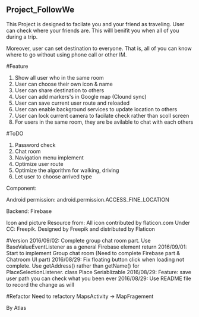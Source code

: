 ## Project_FollowWe
This Project is designed to facilate you and your friend as traveling.
User can check where your friends are. This willl benifit you  when all of you during a trip.

Moreover, user can set destination to everyone. That is, all of you can know where to go without using phone call or other IM.

#Feature
1. Show all user who in the same room
2. User can choose their own icon & name
3. User can share destination to others
4. User can add markers's in Google map (Clound sync)
5. User can save current user route and reloaded
6. User can enable background services to update location to others
7. User can lock current camera to facilate check rather than scoll screen
8. For users in the same room, they are be avilable to chat with each others

#ToDO
1. Password check
2. Chat room
3. Navigation menu implement
4. Optimize user route
5. Optimize the algorithm for walking, driving
6. Let user to choose arrived type

Component:

Android permission:
android.permission.ACCESS_FINE_LOCATION

Backend:
Firebase 

Icon and picture Resource from:
All icon contributed  by flaticon.com Under CC: Freepik. Designed by Freepik and distributed by Flaticon

#Version
2016/09/02: Complete group chat room part. Use BaseValueEventListener as a general Firebase element return
2016/09/01: Start to implement Group chat room (Need to complete Firebase part & Chatroom UI part)
2016/08/29: Fix floating button click when loading not complete. Use getAddress() rather than getName() for PlaceSelectionListener. class Place Seriablizable
2016/08/29: Feature: save user path you can check what you been ever
2016/08/29: Use README file to record the change as will

#Refactor
Need to refactory MapsActivity -> MapFragement

By Atlas